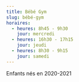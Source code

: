 ```yaml
---
title: Bébé Gym
slug: bébé-gym
horaires:
  - heures: 8h45 - 9h30
    jour: mercredi
  - heures: 16h30 - 17h15
    jour: jeudi
  - heures: 8h30 - 9h15
    jour: samedi
---
```

Enfants nés en 2020-2021
